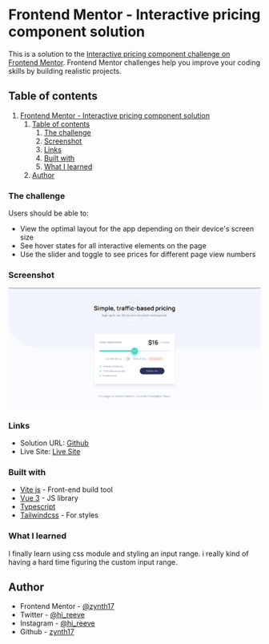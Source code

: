 # Frontend Mentor - Interactive pricing component solution

This is a solution to the [Interactive pricing component challenge on Frontend Mentor](https://www.frontendmentor.io/challenges/interactive-pricing-component-t0m8PIyY8). Frontend Mentor challenges help you improve your coding skills by building realistic projects. 

## Table of contents
1. [Frontend Mentor - Interactive pricing component solution](#frontend-mentor---interactive-pricing-component-solution)
	1. [Table of contents](#table-of-contents)
		1. [The challenge](#the-challenge)
		2. [Screenshot](#screenshot)
		3. [Links](#links)
		4. [Built with](#built-with)
		5. [What I learned](#what-i-learned)
	2. [Author](#author)

### The challenge

Users should be able to:

- View the optimal layout for the app depending on their device's screen size
- See hover states for all interactive elements on the page
- Use the slider and toggle to see prices for different page view numbers

### Screenshot

![screenshot](./screenshot_web.png)

### Links

- Solution URL: [Github](https://github.com/zynth17/interactive-pricing-component)
- Live Site: [Live Site](https://interactive-pricing-component-one-black.vercel.app/)

### Built with

- [Vite js](https://vitejs.dev/) - Front-end build tool
- [Vue 3](https://v3.vuejs.org/) - JS library
- [Typescript](https://www.typescriptlang.org/)
- [Tailwindcss](https://tailwindcss.com/) - For styles

### What I learned

I finally learn using css module and styling an input range. i really kind of having a hard time figuring the custom input range.

## Author

- Frontend Mentor - [@zynth17](https://www.frontendmentor.io/profile/zynth17)
- Twitter - [@hi_reeve](https://twitter.com/hi_reeve)
- Instagram - [@hi_reeve](https://www.instagram.com/hi_reeve/)
- Github - [zynth17](https://github.com/zynth17)
